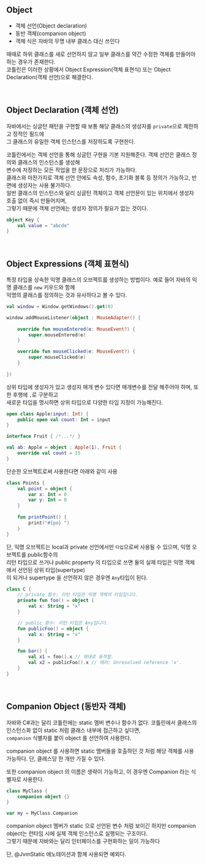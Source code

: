## Object
- 객체 선언(Object declaration)
- 동반 객체(companion object)
- 객체 식은 자바의 무명 내부 클래스 대신 쓰인다

때때로 하위 클래스를 새로 선언하지 않고 일부 클래스를 약간 수정한 객체를 만들어야 하는 경우가 존재한다.     
코틀린은 이러한 상황에서 Object Expression(객체 표현식) 또는 Object Declaration(객체 선언)으로 해결한다.     

<br>

## Object Declaration (객체 선언)
자바에서는 싱글턴 패턴을 구현할 때 보통 해당 클래스의 생성자를 `private`으로 제한하고 정적인 필드에       
그 클래스의 유일한 객체 인스턴스를 저장하도록 구현한다.    

코틀린에서는 객체 선언을 통해 싱글턴 구현을 기본 지원해준다. 객체 선언은 클래스 정의와 클래스의 인스턴스를 생성해      
변수에 저장하는 모든 작업을 한 문장으로 처리가 가능하다.     
클래스와 마찬가지로 객체 선언 안에도 속성, 함수, 초기화 블록 등 정의가 가능하고, 반면에 생성자는 사용 불가하다.     
일반 클래스의 인스턴스와 달리 싱글턴 객체이고 객체 선언문이 있는 위치에서 생성자 호출 없이 즉시 만들어지며,      
그렇기 때문에 객체 선언에는 생성자 정의가 필요가 없는 것이다.

```kotlin
object Key {
    val value = "abcde"
}
```

<br>

## Object Expressions (객체 표현식)
특정 타입을 상속한 익명 클래스의 오브젝트를 생성하는 방법이다. 예로 들어 자바의 익명 클래스를 `new` 키우드와 함께     
익명의 클래스를 정의하는 것과 유사하다고 볼 수 있다.

```kotlin
val window = Window.getWindows().get(0)

window.addMouseListener(object : MouseAdapter() {
    
    override fun mouseEntered(e: MouseEvent?) {
        super.mouseEntered(e)
    }

    override fun mouseClicked(e: MouseEvent?) {
        super.mouseClicked(e)
    }
    
})
```

상위 타입에 생성자가 있고 생성자 매개 변수 있다면 매개변수를 전달 해주어야 하며, 또한 후행에 `,`로 구분하고      
새로운 타입을 명시하면 상위 타입으로 다양한 타입 지정이 가능해진다.      

```kotlin
open class Apple(input: Int) {
    public open val count: Int = input
}

interface Fruit { /*...*/ }

val ab: Apple = object : Apple(1), Fruit {
    override val count = 15
}
```

단순한 오브젝트로써 사용한다면 아래와 같이 사용
```kotlin
class Points {
    val point = object {
        var x: Int = 0
        var y: Int = 0
    }
    
    fun printPoint() {
        print("#{po} ")
    }
}
```

단, 익명 오브젝트는 local과 private 선언에서만 `타입`으로써 사용될 수 있으며, 익명 오브젝트를 public함수의     
리턴 타입으로 쓰거나 public property 의 타입으로 쓰면 둘의 실제 타입은 익명 객체에서 선언된 상위 타입(supertype)     
이 되거나 supertype 을 선언하지 않은 경우엔 `Any`타입이 된다.

```kotlin
class C {
    // private 함수: 리턴 타입은 익명 객체의 타입입니다.
    private fun foo() = object {
        val x: String = "x"
    }

    // public 함수: 리턴 타입은 Any입니다.
    fun publicFoo() = object {
        val x: String = "x"
    }

    fun bar() {
        val x1 = foo().x // 제대로 동작함.
        val x2 = publicFoo().x // 에러: Unresolved reference 'x'.
    }
}
```

<br>

## Companion Object (동반자 객체)
자바와 C#과는 달리 코틀린에는 static 멤버 변수나 함수가 없다. 코틀린에서 클래스의 인스턴스화 없이 static 처럼 클래스 내부에 접근하고 싶다면,     
`companion` 식별자를 붙이 object 를 선언하여 사용한다.

companion object 를 사용하면 static 멤버들을 호출하던 것 처럼 해당 객체를 사용 가능하다.
단, 클래스당 한 개만 가질 수 있다.

또한 companion object 의 이름은 생략이 가능하고, 이 경우엔 Companion 라는 식별자로 사용한다.

```kotlin
class MyClass {
    companion object {}
}

var my = MyClass.Companion
```

companion object 멤버가 static 으로 선언된 변수 처럼 보이긴 하지만
companion object는 런타임 시에 실제 객체 인스턴스로 실행되는 구조이다.    
그렇기 때문에 자바와는 달리 인터페이스를 구현화하는 일이 가능하다

단, @JvmStatic 애노테이션과 함께 사용되면 예외다.